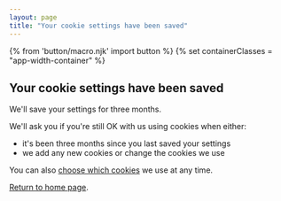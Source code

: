 ```yaml
---
layout: page
title: "Your cookie settings have been saved"
---
```

{% from 'button/macro.njk' import button %}
{% set containerClasses = "app-width-container" %}

## Your cookie settings have been saved

We'll save your settings for three months.

We'll ask you if you're still OK with us using cookies when either:

- it's been three months since you last saved your settings
- we add any new cookies or change the cookies we use

You can also [choose which cookies](/nhsbsa-digital-playbook/cookie-policy/) we use at any time.

[Return to home page](/nhsbsa-digital-playbook/).